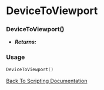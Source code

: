 # DeviceToViewport

### DeviceToViewport()
- ***Returns:*** 

### Usage

```Lua
DeviceToViewport()
```


[Back To Scripting Documentation](../README.md)
